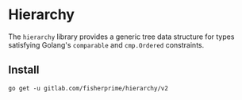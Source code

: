 # Hierarchy

The `hierarchy` library provides a generic tree data structure for types satisfying Golang's
`comparable` and `cmp.Ordered` constraints.

## Install

`go get -u gitlab.com/fisherprime/hierarchy/v2`

<!-- ## Examples
   -
   - See [_examples](https://gitlab.com/fisherprime/hierarchy/-/tree/master/_examples) -->
